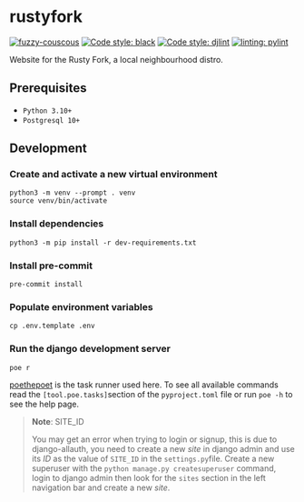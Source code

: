 # rustyfork

[![fuzzy-couscous](https://img.shields.io/badge/built%20with-fuzzy--couscous-success)](https://github.com/Tobi-De/fuzzy-couscous)
[![Code style: black](https://img.shields.io/badge/code%20style-black-000000.svg)](https://github.com/psf/black)
[![Code style: djlint](https://img.shields.io/badge/html%20style-djlint-blue.svg)](https://www.djlint.com)
[![linting: pylint](https://img.shields.io/badge/linting-pylint-yellowgreen)](https://github.com/PyCQA/pylint)

Website for the Rusty Fork, a local neighbourhood distro.

## Prerequisites

- `Python 3.10+`
- `Postgresql 10+`

## Development

### Create and activate a new virtual environment

```shell
python3 -m venv --prompt . venv
source venv/bin/activate
```

### Install dependencies

```shell
python3 -m pip install -r dev-requirements.txt
```

### Install pre-commit

```shell
pre-commit install
```

### Populate environment variables

```shell
cp .env.template .env
```

### Run the django development server

```
poe r
```

[poethepoet](https://github.com/nat-n/poethepoet) is the task runner used here. To see all available commands read
the `[tool.poe.tasks]`section of the `pyproject.toml` file or run `poe -h` to see the help page.

> **Note**: SITE_ID
>
> You may get an error when trying to login or signup, this is due to django-allauth, you need to create a new _site_ in django
> admin and use its _ID_ as the value of `SITE_ID` in the `settings.py`file.
> Create a new superuser with the `python manage.py createsuperuser` command, login to django admin then look for the `sites`
> section in the left navigation bar and create a new _site_.
